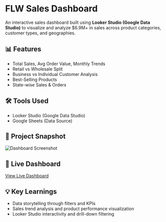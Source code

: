 # FLW Sales Dashboard

An interactive sales dashboard built using **Looker Studio (Google Data Studio)** to visualize and analyze $6.9M+ in sales across product categories, customer types, and geographies.

## 📊 Features
- Total Sales, Avg Order Value, Monthly Trends
- Retail vs Wholesale Split
- Business vs Individual Customer Analysis
- Best-Selling Products
- State-wise Sales & Orders

## 🛠 Tools Used
- Looker Studio (Google Data Studio)
- Google Sheets (Data Source)

## 📎 Project Snapshot
![Dashboard Screenshot](images/dashboard-snapshot.png)

## 🔗 Live Dashboard
[View Live Dashboard](YOUR_LOOKER_STUDIO_LINK_HERE)

## 💡 Key Learnings
- Data storytelling through filters and KPIs
- Sales trend analysis and product performance visualization
- Looker Studio interactivity and drill-down filtering
